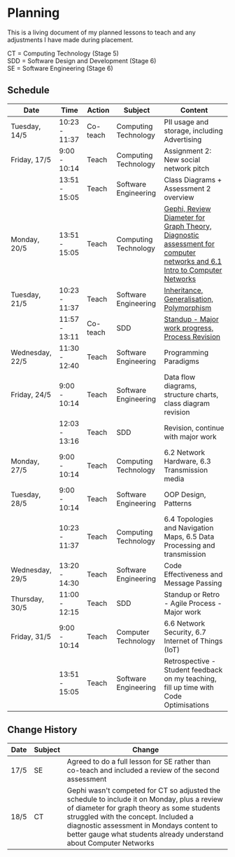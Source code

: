 # Planning

This is a living document of my planned lessons to teach and any adjustments I have made during placement.

CT = Computing Technology (Stage 5)<br>
SDD = Software Design and Development (Stage 6)<br>
SE = Software Engineering (Stage 6)

## Schedule

| Date            | Time          | Action   | Subject              | Content                                                                                                                 |
| --------------- | ------------- | -------- | -------------------- | ----------------------------------------------------------------------------------------------------------------------- |
| Tuesday, 14/5   | 10:23 - 11:37 | Co-teach | Computing Technology | PII usage and storage, including Advertising                                                                            |
| Friday, 17/5    | 9:00 - 10:14  | Teach    | Computing Technology | Assignment 2: New social network pitch                                                                                  |
|                 | 13:51 - 15:05 | Teach    | Software Engineering | Class Diagrams + Assessment 2 overview                                                                                  |
| Monday, 20/5    | 13:51 - 15:05 | Teach    | Computing Technology | [Gephi, Review Diameter for Graph Theory, Diagnostic assessment for computer networks and 6.1 Intro to Computer Networks](../LessonPlans/ComputingTechnology-Y09-20240520.md) |
| Tuesday, 21/5   | 10:23 - 11:37 | Teach    | Software Engineering | [Inheritance, Generalisation, Polymorphism](../LessonPlans/SoftwareEngineering-Y11-20240521.md)                                                                               |
|                 | 11:57 - 13:11 | Co-teach | SDD                  | [Standup - Major work progress, Process Revision](../LessonPlans/SDD-Y12-20240521.md)                                                                         |
| Wednesday, 22/5 | 11:30 - 12:40 | Teach    | Software Engineering | Programming Paradigms                                                                                                   |
| Friday, 24/5    | 9:00 - 10:14  | Teach    | Software Engineering | Data flow diagrams, structure charts, class diagram revision                                                            |
|                 | 12:03 - 13:16 | Teach    | SDD                  | Revision, continue with major work                                                                                      |
| Monday, 27/5    | 9:00 - 10:14  | Teach    | Computing Technology | 6.2 Network Hardware, 6.3 Transmission media                                                                            |
| Tuesday, 28/5   | 9:00 - 10:14  | Teach    | Software Engineering | OOP Design, Patterns                                                                                                    |
|                 | 10:23 - 11:37 | Teach    | Computing Technology | 6.4 Topologies and Navigation Maps, 6.5 Data Processing and transmission                                                |
| Wednesday, 29/5 | 13:20 - 14:30 | Teach    | Software Engineering | Code Effectiveness and Message Passing                                                                                  |
| Thursday, 30/5  | 11:00 - 12:15 | Teach    | SDD                  | Standup or Retro - Agile Process - Major work                                                                           |
| Friday, 31/5    | 9:00 - 10:14  | Teach    | Computer Technology  | 6.6 Network Security, 6.7 Internet of Things (IoT)                                                                      |
|                 | 13:51 - 15:05 | Teach    | Software Engineering | Retrospective - Student feedback on my teaching, fill up time with Code Optimisations                                   |

## Change History
| Date | Subject | Change                                                                                                                                                                                                                                                                                              |
| ---- | ------- | --------------------------------------------------------------------------------------------------------------------------------------------------------------------------------------------------------------------------------------------------------------------------------------------------- |
| 17/5 | SE      | Agreed to do a full lesson for SE rather than co-teach and included a review of the second assessment                                                                                                                                                                                               |
| 18/5 | CT      | Gephi wasn't competed for CT so adjusted the schedule to include it on Monday, plus a review of diameter for graph theory as some students struggled with the concept. Included a diagnostic assessment in Mondays content to better gauge what students already understand about Computer Networks |